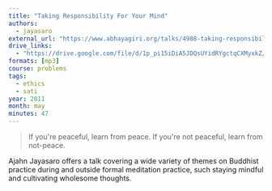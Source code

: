 ```yaml
---
title: "Taking Responsibility For Your Mind"
authors:
  - jayasaro
external_url: "https://www.abhayagiri.org/talks/4988-taking-responsibility-for-your-mind"
drive_links:
  - "https://drive.google.com/file/d/1p_pi15iDiA5JDQsUYidRYgctqCXMyxkZ/view?usp=drive_link"
formats: [mp3]
course: problems
tags:
  - ethics
  - sati
year: 2011
month: may
minutes: 47
---
```


> If you're peaceful, learn from peace. If you're not peaceful, learn from not-peace.

Ajahn Jayasaro offers a talk covering a wide variety of themes on Buddhist practice during and outside formal meditation practice, such staying mindful and cultivating wholesome thoughts.
